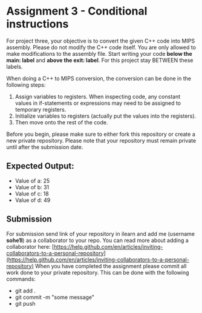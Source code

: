 # Assignment 3 - Conditional instructions
For project three, your objective is to convert the given C++ code into MIPS assembly. Please do not modify the C++ code itself. You are only allowed to make modifications to the assembly file. Start writing your code **below the main: label** and **above the exit: label**. For this project stay BETWEEN these labels.

When doing a C++ to MIPS conversion, the conversion can be done in the following steps:

1. Assign variables to registers. When inspecting code, any constant values in if-statements or expressions may need to be assigned to temporary registers.
2. Initialize variables to registers (actually put the values into the registers).
3. Then move onto the rest of the code.

Before you begin, please make sure to either fork this repository or create a new private repository. Please note that your repository must remain private until after the submission date.

## Expected Output:
* Value of a: 25
* Value of b: 31
* Value of c: 18
* Value of d: 49

## Submission
For submission send link of your repository in ilearn and add me (username **sohe1l**) as a collaborator to your repo. You can read more about adding a collaborator here: [https://help.github.com/en/articles/inviting-collaborators-to-a-personal-repository](https://help.github.com/en/articles/inviting-collaborators-to-a-personal-repository)
When you have completed the assignment please commit all work done to your private repository. This can be done with the following commands:

* git add .
* git commit -m "some message"
* git push